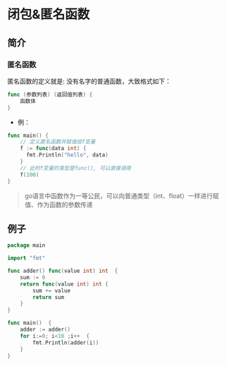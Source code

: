 # 闭包&匿名函数

## 简介

### 匿名函数 

匿名函数的定义就是: 没有名字的普通函数，大致格式如下：  

```go
func (参数列表) (返回值列表) {
    函数体
} 
```

* 例： 

```go 
func main() {
    // 定义匿名函数并赋值给f变量
    f := func(data int) {
      fmt.Println("hello", data)
    }
    // 此时f变量的类型是func(), 可以直接调用
    f(100)
}
```
> go语言中函数作为一等公民，可以向普通类型（int、float）一样进行赋值、作为函数的参数传递

## 例子

```go
package main

import "fmt"

func adder() func(value int) int  {
	sum := 0
	return func(value int) int {
		sum += value
		return sum
	}
}

func main()  {
	adder := adder()
	for i:=0; i<10 ;i++  {
		fmt.Println(adder(i))
	}
}

```